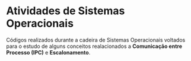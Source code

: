 # Atividades de Sistemas Operacionais
Códigos realizados durante a cadeira de Sistemas Operacionais voltados para o estudo de alguns conceitos realacionados a <strong>Comunicação entre Processo (IPC)</strong> e <strong>Escalonamento</strong>.
